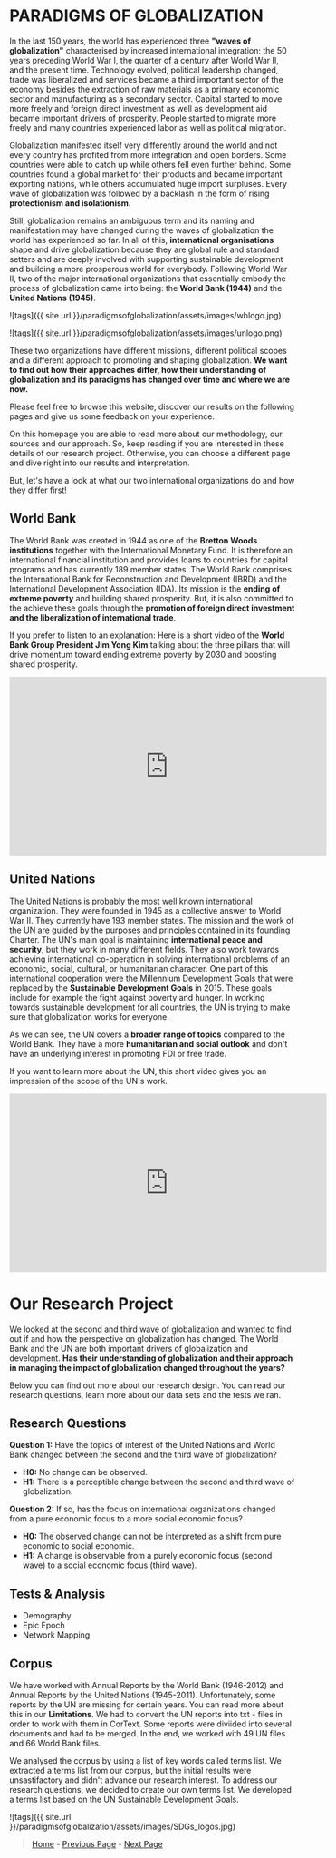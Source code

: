 # **PARADIGMS OF GLOBALIZATION**

In the last 150 years, the world has experienced three **"waves of globalization"** characterised by increased international integration: the 50 years preceding World War I, the quarter of a century after World War II, and the present time. Technology evolved, political leadership changed, trade was liberalized and services became a third important sector of the economy besides the extraction of raw materials as a primary economic sector and manufacturing as a secondary sector. Capital started to move more freely and foreign direct investment as well as development aid became important drivers of prosperity. People started to migrate more freely and many countries experienced labor as well as political migration.

Globalization manifested itself very differently around the world and not every country has profited from more integration and open borders. Some countries were able to catch up while others fell even further behind. Some countries found a global market for their products and became important exporting nations, while others accumulated huge import surpluses. Every wave of globalization was followed by a backlash in the form of rising **protectionism and isolationism**.

Still, globalization remains an ambiguous term and its naming and manifestation may have changed during the waves of globalization the world has experienced so far. In all of this, **international organisations** shape and drive globalization because they are global rule and standard setters and are deeply involved with supporting sustainable development and building a more prosperous world for everybody. Following World War II, two of the major international organizations that essentially embody the process of globalization came into being: the **World Bank (1944)** and the **United Nations (1945)**.

![tags]({{ site.url }}/paradigmsofglobalization/assets/images/wblogo.jpg)

![tags]({{ site.url }}/paradigmsofglobalization/assets/images/unlogo.png)


These two organizations have different missions, different political scopes and a different approach to promoting and shaping globalization. **We want to find out how their approaches differ, how their understanding of globalization and its paradigms has changed over time and where we are now.**

Please feel free to browse this website, discover our results on the following pages and give us some feedback on your experience.

On this homepage you are able to read more about our methodology, our sources and our approach. So, keep reading if you are interested in these details of our research project. Otherwise, you can choose a different page and dive right into our results and interpretation. 

But, let's have a look at what our two international organizations do and how they differ first!

## **World Bank**

The World Bank was created in 1944 as one of the **Bretton Woods institutions** together with the International Monetary Fund. It is therefore an international financial institution and provides loans to countries for capital programs and has currently 189 member states. The World Bank comprises the International Bank for Reconstruction and Development (IBRD) and the International Development Association (IDA). Its mission is the **ending of extreme poverty** and building shared prosperity. But, it is also committed to the achieve these goals through the **promotion of foreign direct investment and the liberalization of international trade**.

If you prefer to listen to an explanation: Here is a short video of the **World Bank Group President Jim Yong Kim** talking about the three pillars that will drive momentum toward ending extreme poverty by 2030 and boosting shared prosperity.

<iframe width="560" height="315" src="https://www.youtube.com/embed/K21VDmQo8VI" frameborder="0" allowfullscreen></iframe>

## **United Nations** 


The United Nations is probably the most well known international organization. They were founded in 1945 as a collective answer to World War II. They currently have 193 member states. The mission and the work of the UN are guided by the purposes and principles contained in its founding Charter. The UN's main goal is maintaining **international peace and security**, but they work in many different fields. They also work towards achieving international co-operation in solving international problems of an economic, social, cultural, or humanitarian character. One part of this international cooperation were the Millennium Development Goals that were replaced by the **Sustainable Development Goals** in 2015. These goals include for example the fight against poverty and hunger. In working towards sustainable development for all countries, the UN is trying to make sure that globalization works for everyone.

As we can see, the UN covers a **broader range of topics** compared to the World Bank. They have a more **humanitarian and social outlook** and don't have an underlying interest in promoting FDI or free trade.

If you want to learn more about the UN, this short video gives you an impression of the scope of the UN's work.


<iframe width="560" height="315" src="https://www.youtube.com/embed/-Bq8KmhkUdE" frameborder="0" allowfullscreen></iframe>

# **Our Research Project**

We looked at the second and third wave of globalization and wanted to find out if and how the perspective on globalization has changed. The World Bank and the UN are both important drivers of globalization and development. **Has their understanding of globalization and their approach in managing the impact of globalization changed throughout the years?**

Below you can find out more about our research design. You can read our research questions, learn more about our data sets and the tests we ran.


## **Research Questions**

**Question 1:** Have the topics of interest of the United Nations and World Bank changed between the second and the third wave of globalization?
- **H0:** No change can be observed. 
- **H1:** There is a perceptible change between the second and third wave of globalization.

**Question 2:** If so, has the focus on international organizations changed from a pure economic focus to a more social economic focus? 
- **H0:** The observed change can not be interpreted as a shift from pure economic to social economic. 
- **H1:** A change is observable from a purely economic focus (second wave) to a social economic focus (third wave).

## **Tests & Analysis**

- Demography
- Epic Epoch
- Network Mapping


## **Corpus** 

We have worked with Annual Reports by the World Bank (1946-2012) and Annual Reports by the United Nations (1945-2011). Unfortunately, some reports by the UN are missing for certain years. You can read more about this in our **Limitations**. We had to convert the UN reports into txt - files in order to work with them in CorText. Some reports were diviided into several documents and had to be merged. In the end, we worked with 49 UN files and 66 World Bank files.

We analysed the corpus by using a list of key words called terms list. We extracted a terms list from our corpus, but the initial results were unsastifactory and didn't advance our research interest. To address our research questions, we decided to create our own terms list. We developed a terms list based on the UN Sustainable Development Goals.

![tags]({{ site.url }}/paradigmsofglobalization/assets/images/SDGs_logos.jpg)



> [Home](index.md) - [Previous Page](internationalrelations.md) - [Next Page](finalpage.md)

